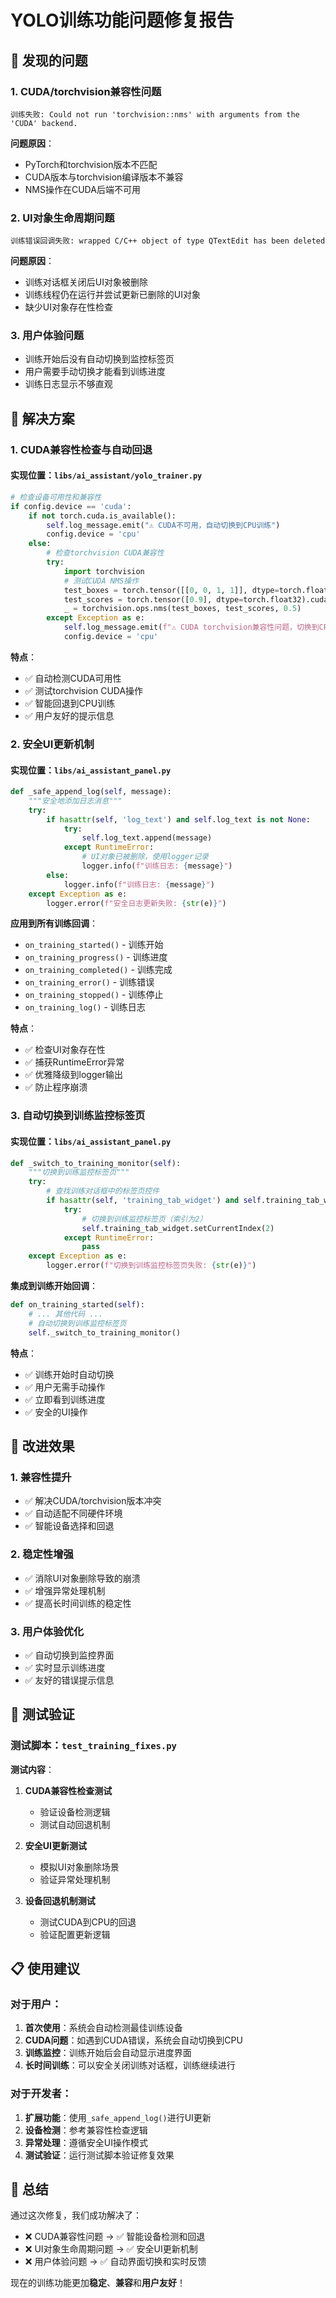 # YOLO训练功能问题修复报告

## 🐛 **发现的问题**

### 1. **CUDA/torchvision兼容性问题**
```
训练失败: Could not run 'torchvision::nms' with arguments from the 'CUDA' backend.
```
**问题原因**：
- PyTorch和torchvision版本不匹配
- CUDA版本与torchvision编译版本不兼容
- NMS操作在CUDA后端不可用

### 2. **UI对象生命周期问题**
```
训练错误回调失败: wrapped C/C++ object of type QTextEdit has been deleted
```
**问题原因**：
- 训练对话框关闭后UI对象被删除
- 训练线程仍在运行并尝试更新已删除的UI对象
- 缺少UI对象存在性检查

### 3. **用户体验问题**
- 训练开始后没有自动切换到监控标签页
- 用户需要手动切换才能看到训练进度
- 训练日志显示不够直观

## 🔧 **解决方案**

### 1. **CUDA兼容性检查与自动回退**

#### **实现位置**：`libs/ai_assistant/yolo_trainer.py`

```python
# 检查设备可用性和兼容性
if config.device == 'cuda':
    if not torch.cuda.is_available():
        self.log_message.emit("⚠️ CUDA不可用，自动切换到CPU训练")
        config.device = 'cpu'
    else:
        # 检查torchvision CUDA兼容性
        try:
            import torchvision
            # 测试CUDA NMS操作
            test_boxes = torch.tensor([[0, 0, 1, 1]], dtype=torch.float32).cuda()
            test_scores = torch.tensor([0.9], dtype=torch.float32).cuda()
            _ = torchvision.ops.nms(test_boxes, test_scores, 0.5)
        except Exception as e:
            self.log_message.emit(f"⚠️ CUDA torchvision兼容性问题，切换到CPU训练: {str(e)}")
            config.device = 'cpu'
```

**特点**：
- ✅ 自动检测CUDA可用性
- ✅ 测试torchvision CUDA操作
- ✅ 智能回退到CPU训练
- ✅ 用户友好的提示信息

### 2. **安全UI更新机制**

#### **实现位置**：`libs/ai_assistant_panel.py`

```python
def _safe_append_log(self, message):
    """安全地添加日志消息"""
    try:
        if hasattr(self, 'log_text') and self.log_text is not None:
            try:
                self.log_text.append(message)
            except RuntimeError:
                # UI对象已被删除，使用logger记录
                logger.info(f"训练日志: {message}")
        else:
            logger.info(f"训练日志: {message}")
    except Exception as e:
        logger.error(f"安全日志更新失败: {str(e)}")
```

**应用到所有训练回调**：
- `on_training_started()` - 训练开始
- `on_training_progress()` - 训练进度
- `on_training_completed()` - 训练完成
- `on_training_error()` - 训练错误
- `on_training_stopped()` - 训练停止
- `on_training_log()` - 训练日志

**特点**：
- ✅ 检查UI对象存在性
- ✅ 捕获RuntimeError异常
- ✅ 优雅降级到logger输出
- ✅ 防止程序崩溃

### 3. **自动切换到训练监控标签页**

#### **实现位置**：`libs/ai_assistant_panel.py`

```python
def _switch_to_training_monitor(self):
    """切换到训练监控标签页"""
    try:
        # 查找训练对话框中的标签页控件
        if hasattr(self, 'training_tab_widget') and self.training_tab_widget is not None:
            try:
                # 切换到训练监控标签页（索引为2）
                self.training_tab_widget.setCurrentIndex(2)
            except RuntimeError:
                pass
    except Exception as e:
        logger.error(f"切换到训练监控标签页失败: {str(e)}")
```

**集成到训练开始回调**：
```python
def on_training_started(self):
    # ... 其他代码 ...
    # 自动切换到训练监控标签页
    self._switch_to_training_monitor()
```

**特点**：
- ✅ 训练开始时自动切换
- ✅ 用户无需手动操作
- ✅ 立即看到训练进度
- ✅ 安全的UI操作

## 🎯 **改进效果**

### **1. 兼容性提升**
- ✅ 解决CUDA/torchvision版本冲突
- ✅ 自动适配不同硬件环境
- ✅ 智能设备选择和回退

### **2. 稳定性增强**
- ✅ 消除UI对象删除导致的崩溃
- ✅ 增强异常处理机制
- ✅ 提高长时间训练的稳定性

### **3. 用户体验优化**
- ✅ 自动切换到监控界面
- ✅ 实时显示训练进度
- ✅ 友好的错误提示信息

## 🧪 **测试验证**

### **测试脚本**：`test_training_fixes.py`

**测试内容**：
1. **CUDA兼容性检查测试**
   - 验证设备检测逻辑
   - 测试自动回退机制

2. **安全UI更新测试**
   - 模拟UI对象删除场景
   - 验证异常处理机制

3. **设备回退机制测试**
   - 测试CUDA到CPU的回退
   - 验证配置更新逻辑

## 📋 **使用建议**

### **对于用户**：
1. **首次使用**：系统会自动检测最佳训练设备
2. **CUDA问题**：如遇到CUDA错误，系统会自动切换到CPU
3. **训练监控**：训练开始后会自动显示进度界面
4. **长时间训练**：可以安全关闭训练对话框，训练继续进行

### **对于开发者**：
1. **扩展功能**：使用`_safe_append_log()`进行UI更新
2. **设备检测**：参考兼容性检查逻辑
3. **异常处理**：遵循安全UI操作模式
4. **测试验证**：运行测试脚本验证修复效果

## 🎉 **总结**

通过这次修复，我们成功解决了：
- ❌ CUDA兼容性问题 → ✅ 智能设备检测和回退
- ❌ UI对象生命周期问题 → ✅ 安全UI更新机制  
- ❌ 用户体验问题 → ✅ 自动界面切换和实时反馈

现在的训练功能更加**稳定**、**兼容**和**用户友好**！
